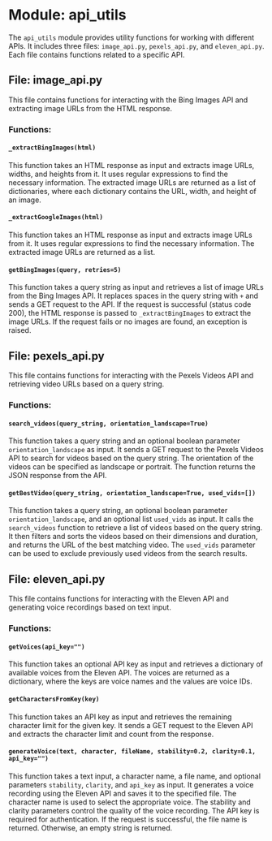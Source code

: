 # Module: api_utils

The `api_utils` module provides utility functions for working with different APIs. It includes three files: `image_api.py`, `pexels_api.py`, and `eleven_api.py`. Each file contains functions related to a specific API.

## File: image_api.py

This file contains functions for interacting with the Bing Images API and extracting image URLs from the HTML response.

### Functions:

#### `_extractBingImages(html)`

This function takes an HTML response as input and extracts image URLs, widths, and heights from it. It uses regular expressions to find the necessary information. The extracted image URLs are returned as a list of dictionaries, where each dictionary contains the URL, width, and height of an image.

#### `_extractGoogleImages(html)`

This function takes an HTML response as input and extracts image URLs from it. It uses regular expressions to find the necessary information. The extracted image URLs are returned as a list.

#### `getBingImages(query, retries=5)`

This function takes a query string as input and retrieves a list of image URLs from the Bing Images API. It replaces spaces in the query string with `+` and sends a GET request to the API. If the request is successful (status code 200), the HTML response is passed to `_extractBingImages` to extract the image URLs. If the request fails or no images are found, an exception is raised.

## File: pexels_api.py

This file contains functions for interacting with the Pexels Videos API and retrieving video URLs based on a query string.

### Functions:

#### `search_videos(query_string, orientation_landscape=True)`

This function takes a query string and an optional boolean parameter `orientation_landscape` as input. It sends a GET request to the Pexels Videos API to search for videos based on the query string. The orientation of the videos can be specified as landscape or portrait. The function returns the JSON response from the API.

#### `getBestVideo(query_string, orientation_landscape=True, used_vids=[])`

This function takes a query string, an optional boolean parameter `orientation_landscape`, and an optional list `used_vids` as input. It calls the `search_videos` function to retrieve a list of videos based on the query string. It then filters and sorts the videos based on their dimensions and duration, and returns the URL of the best matching video. The `used_vids` parameter can be used to exclude previously used videos from the search results.

## File: eleven_api.py

This file contains functions for interacting with the Eleven API and generating voice recordings based on text input.

### Functions:

#### `getVoices(api_key="")`

This function takes an optional API key as input and retrieves a dictionary of available voices from the Eleven API. The voices are returned as a dictionary, where the keys are voice names and the values are voice IDs.

#### `getCharactersFromKey(key)`

This function takes an API key as input and retrieves the remaining character limit for the given key. It sends a GET request to the Eleven API and extracts the character limit and count from the response.

#### `generateVoice(text, character, fileName, stability=0.2, clarity=0.1, api_key="")`

This function takes a text input, a character name, a file name, and optional parameters `stability`, `clarity`, and `api_key` as input. It generates a voice recording using the Eleven API and saves it to the specified file. The character name is used to select the appropriate voice. The stability and clarity parameters control the quality of the voice recording. The API key is required for authentication. If the request is successful, the file name is returned. Otherwise, an empty string is returned.